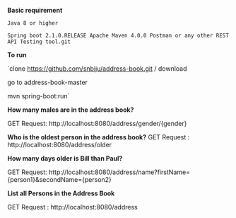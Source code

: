 **Basic requirement**

`Java 8 or higher`

`Spring boot 2.1.0.RELEASE Apache Maven 4.0.0 Postman or any other REST API Testing tool.git 
`

**To run**

`clone https://github.com/snbiju/address-book.git / download

go to address-book-master

mvn spring-boot:run`

**How many males are in the address book?**

GET Request: 
http://localhost:8080/address/gender/{gender}

**Who is the oldest person in the address book?**
GET Request :
http://localhost:8080/address/older

**How many days older is Bill than Paul?**

GET Request: 
http://localhost:8080/address/name?firstName={person1}&secondName={person2}


**List all Persons in the Address Book**

GET Request : 
http://localhost:8080/address
